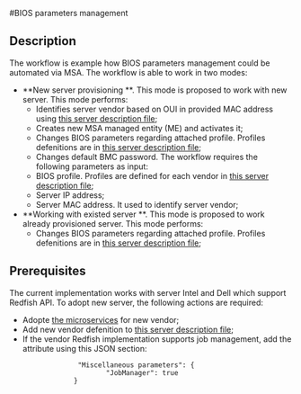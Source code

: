 #BIOS parameters management
## Description
The workflow is example how BIOS parameters management could be automated via MSA. The workflow is able to work in two modes:
 - **New server provisioning **. This mode is proposed to work with new server. This mode performs:
    - Identifies server vendor based on OUI in provided MAC address using [this server description file](https://github.com/openmsa/Workflows/blob/master/BIOS_Automation/BIOS_parameters_management/server_profiles.json);
    - Creates new MSA managed entity (ME) and activates it;
    - Changes BIOS parameters regarding attached profile. Profiles defenitions are in [this server description file](https://github.com/openmsa/Workflows/blob/master/BIOS_Automation/BIOS_parameters_management/server_profiles.json);
    - Changes default BMC password.
 The workflow requires the following parameters as input:
    - BIOS profile. Profiles are defined for each vendor in [this server description file](https://github.com/openmsa/Workflows/blob/master/BIOS_Automation/BIOS_parameters_management/server_profiles.json);
    - Server IP address;
    - Server MAC address. It used to identify server vendor;
 - **Working with existed server **. This mode is proposed to work already provisioned server. This mode performs:
    - Changes BIOS parameters regarding attached profile. Profiles defenitions are in [this server description file](https://github.com/openmsa/Workflows/blob/master/BIOS_Automation/BIOS_parameters_management/server_profiles.json);
    
## Prerequisites
The current implementation works with server Intel and Dell which support Redfish API. To adopt new server, the following actions are required:
 - Adopte [the microservices](https://github.com/openmsa/Microservices/tree/master/REDFISHAPI/Generic) for new vendor;
 - Add new vendor defenition to [this server description file](https://github.com/openmsa/Workflows/blob/master/BIOS_Automation/BIOS_parameters_management/server_profiles.json);
 - If the vendor Redfish implementation supports job management, add the attribute using this JSON section:
```
                 "Miscellaneous parameters": {
                        "JobManager": true
                }
```

